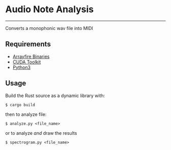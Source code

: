 # Audio Note Analysis
---

Converts a monophonic wav file into MIDI

## Requirements

  - [Arrayfire Binaries]
  - [CUDA Toolkit]
  - [Python3]

## Usage

Build the Rust source as a dynamic library with:
```ssh
$ cargo build
```
then to analyze file:
```ssh
$ analyze.py <file_name>
```
or to analyze _and_ draw the results
```ssh
$ spectrogram.py <file_name>
```

[Arrayfire Binaries]: <https://arrayfire.com/download/>
[CUDA Toolkit]: <https://developer.nvidia.com/cuda-toolkit>
[Python3]: <https://www.python.org/downloads/>

